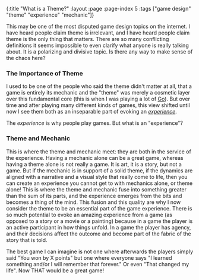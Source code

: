 {:title "What is a Theme?"
 :layout :page
 :page-index 5
 :tags ["game design" "theme" "experience" "mechanic"]}

[go]: go.html
[experience]: holographic-experience.html

This may be one of the most disputed game design topics on the internet.  I have heard people claim theme is irrelevant, and I have heard people claim theme is the only thing that matters.  There are so many conflicting definitions it seems impossible to even clarify what anyone is really talking about.  It is a polarizing and divisive topic.  Is there any way to make sense of the chaos here?

### The Importance of Theme

I used to be one of the people who said the theme didn't matter at all, that a game is entirely its mechanic and the "theme" was merely a cosmetic layer over this fundamental core (this is when I was playing a lot of [Go][go]).  But over time and after playing many different kinds of games, this view shifted until now I see them both as an inseparable part of evoking an _[experience][experience]_.

The _experience_ is why people play games.  But what is an "experience"?

### Theme and Mechanic

This is where the theme and mechanic meet:  they are both in the service of the experience.  Having a mechanic alone can be a great game, whereas having a theme alone is not really a game.  It is art, it is a story, but not a game.  But if the mechanic is in support of a solid theme, if the dynamics are aligned with a narrative and a visual style that really come to life, then you can create an experience you cannot get to with mechanics alone, or theme alone!  This is where the theme and mechanic fuse into something greater than the sum of its parts, and the experience emerges from the bits and becomes a thing of the mind.  This fusion and this quality are why I now consider the theme to be an essential part of the game experience.  There is so much potential to evoke an amazing experience from a game (as opposed to a story or a movie or a painting) because in a game the player is an active participant in how things unfold.  In a game the player has agency, and their decisions affect the outcome and become part of the fabric of the story that is told.  

The best game I can imagine is not one where afterwards the players simply said "You won by X points" but one where everyone says "I learned something and/or I will remember that forever."  Or even "That changed my life".  Now THAT would be a great game!